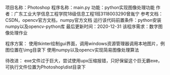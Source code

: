 项目名称：Photoshop
 程序名称：main.py
 功能：python实现图像处理功能
 作者：广东工业大学信息工程学院18级信息工程1班3118003290曾胤宁
 参考文档：CSDN，opencv官方文档，numpy官方文档
 运行该代码前置条件：python安装numpy以及opencv-python库
 最后更新时间：2020-12-31
 该程序需求：数字图像处理作业

 程序方案：
 使用tkinter绘制gui界面，调用windows资源管理器调用本地图片，例图位置在\img目录下
 使用numpy以及opencv实现简易图像处理算法

 待改进：
 exe文件过于巨大，尝试使用upx压缩报错，只好保留这个巨无霸exe，可执行文件位置为Photoshop\dist目录下
